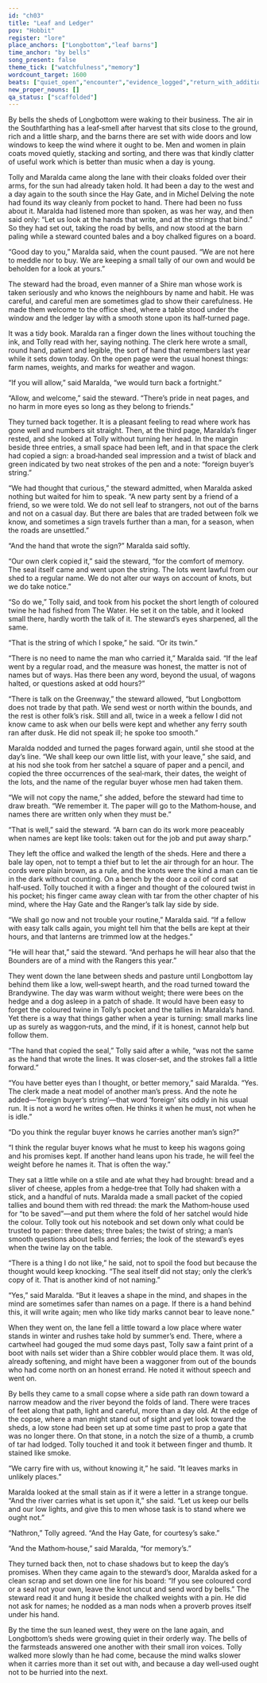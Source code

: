 ```yaml
---
id: "ch03"
title: "Leaf and Ledger"
pov: "Hobbit"
register: "lore"
place_anchors: ["Longbottom","leaf barns"]
time_anchor: "by bells"
song_present: false
theme_tick: ["watchfulness","memory"]
wordcount_target: 1600
beats: ["quiet_open","encounter","evidence_logged","return_with_addition"]
new_proper_nouns: []
qa_status: ["scaffolded"]
---
```


By bells the sheds of Longbottom were waking to their business. The air in the Southfarthing has a leaf‑smell after harvest that sits close to the ground, rich and a little sharp, and the barns there are set with wide doors and low windows to keep the wind where it ought to be. Men and women in plain coats moved quietly, stacking and sorting, and there was that kindly clatter of useful work which is better than music when a day is young.

Tolly and Maralda came along the lane with their cloaks folded over their arms, for the sun had already taken hold. It had been a day to the west and a day again to the south since the Hay Gate, and in Michel Delving the note had found its way cleanly from pocket to hand. There had been no fuss about it. Maralda had listened more than spoken, as was her way, and then said only: “Let us look at the hands that write, and at the strings that bind.” So they had set out, taking the road by bells, and now stood at the barn paling while a steward counted bales and a boy chalked figures on a board.

“Good day to you,” Maralda said, when the count paused. “We are not here to meddle nor to buy. We are keeping a small tally of our own and would be beholden for a look at yours.”

The steward had the broad, even manner of a Shire man whose work is taken seriously and who knows the neighbours by name and habit. He was careful, and careful men are sometimes glad to show their carefulness. He made them welcome to the office shed, where a table stood under the window and the ledger lay with a smooth stone upon its half‑turned page.

It was a tidy book. Maralda ran a finger down the lines without touching the ink, and Tolly read with her, saying nothing. The clerk here wrote a small, round hand, patient and legible, the sort of hand that remembers last year while it sets down today. On the open page were the usual honest things: farm names, weights, and marks for weather and wagon.

“If you will allow,” said Maralda, “we would turn back a fortnight.”

“Allow, and welcome,” said the steward. “There’s pride in neat pages, and no harm in more eyes so long as they belong to friends.”

They turned back together. It is a pleasant feeling to read where work has gone well and numbers sit straight. Then, at the third page, Maralda’s finger rested, and she looked at Tolly without turning her head. In the margin beside three entries, a small space had been left, and in that space the clerk had copied a sign: a broad‑handed seal impression and a twist of black and green indicated by two neat strokes of the pen and a note: “foreign buyer’s string.”

“We had thought that curious,” the steward admitted, when Maralda asked nothing but waited for him to speak. “A new party sent by a friend of a friend, so we were told. We do not sell leaf to strangers, not out of the barns and not on a casual day. But there are bales that are traded between folk we know, and sometimes a sign travels further than a man, for a season, when the roads are unsettled.”

“And the hand that wrote the sign?” Maralda said softly.

“Our own clerk copied it,” said the steward, “for the comfort of memory. The seal itself came and went upon the string. The lots went lawful from our shed to a regular name. We do not alter our ways on account of knots, but we do take notice.”

“So do we,” Tolly said, and took from his pocket the short length of coloured twine he had fished from The Water. He set it on the table, and it looked small there, hardly worth the talk of it. The steward’s eyes sharpened, all the same.

“That is the string of which I spoke,” he said. “Or its twin.”

“There is no need to name the man who carried it,” Maralda said. “If the leaf went by a regular road, and the measure was honest, the matter is not of names but of ways. Has there been any word, beyond the usual, of wagons halted, or questions asked at odd hours?”

“There is talk on the Greenway,” the steward allowed, “but Longbottom does not trade by that path. We send west or north within the bounds, and the rest is other folk’s risk. Still and all, twice in a week a fellow I did not know came to ask when our bells were kept and whether any ferry south ran after dusk. He did not speak ill; he spoke too smooth.”

Maralda nodded and turned the pages forward again, until she stood at the day’s line. “We shall keep our own little list, with your leave,” she said, and at his nod she took from her satchel a square of paper and a pencil, and copied the three occurrences of the seal‑mark, their dates, the weight of the lots, and the name of the regular buyer whose men had taken them.

“We will not copy the name,” she added, before the steward had time to draw breath. “We remember it. The paper will go to the Mathom‑house, and names there are written only when they must be.”

“That is well,” said the steward. “A barn can do its work more peaceably when names are kept like tools: taken out for the job and put away sharp.”

They left the office and walked the length of the sheds. Here and there a bale lay open, not to tempt a thief but to let the air through for an hour. The cords were plain brown, as a rule, and the knots were the kind a man can tie in the dark without counting. On a bench by the door a coil of cord sat half‑used. Tolly touched it with a finger and thought of the coloured twist in his pocket; his finger came away clean with tar from the other chapter of his mind, where the Hay Gate and the Ranger’s talk lay side by side.

“We shall go now and not trouble your routine,” Maralda said. “If a fellow with easy talk calls again, you might tell him that the bells are kept at their hours, and that lanterns are trimmed low at the hedges.”

“He will hear that,” said the steward. “And perhaps he will hear also that the Bounders are of a mind with the Rangers this year.”

They went down the lane between sheds and pasture until Longbottom lay behind them like a low, well‑swept hearth, and the road turned toward the Brandywine. The day was warm without weight; there were bees on the hedge and a dog asleep in a patch of shade. It would have been easy to forget the coloured twine in Tolly’s pocket and the tallies in Maralda’s hand. Yet there is a way that things gather when a year is turning: small marks line up as surely as waggon‑ruts, and the mind, if it is honest, cannot help but follow them.

“The hand that copied the seal,” Tolly said after a while, “was not the same as the hand that wrote the lines. It was closer‑set, and the strokes fall a little forward.”

“You have better eyes than I thought, or better memory,” said Maralda. “Yes. The clerk made a neat model of another man’s press. And the note he added—‘foreign buyer’s string’—that word ‘foreign’ sits oddly in his usual run. It is not a word he writes often. He thinks it when he must, not when he is idle.”

“Do you think the regular buyer knows he carries another man’s sign?”

“I think the regular buyer knows what he must to keep his wagons going and his promises kept. If another hand leans upon his trade, he will feel the weight before he names it. That is often the way.”

They sat a little while on a stile and ate what they had brought: bread and a sliver of cheese, apples from a hedge‑tree that Tolly had shaken with a stick, and a handful of nuts. Maralda made a small packet of the copied tallies and bound them with red thread: the mark the Mathom‑house used for “to be saved”—and put them where the fold of her satchel would hide the colour. Tolly took out his notebook and set down only what could be trusted to paper: three dates; three bales; the twist of string; a man’s smooth questions about bells and ferries; the look of the steward’s eyes when the twine lay on the table.

“There is a thing I do not like,” he said, not to spoil the food but because the thought would keep knocking. “The seal itself did not stay; only the clerk’s copy of it. That is another kind of not naming.”

“Yes,” said Maralda. “But it leaves a shape in the mind, and shapes in the mind are sometimes safer than names on a page. If there is a hand behind this, it will write again; men who like tidy marks cannot bear to leave none.”

When they went on, the lane fell a little toward a low place where water stands in winter and rushes take hold by summer’s end. There, where a cartwheel had gouged the mud some days past, Tolly saw a faint print of a boot with nails set wider than a Shire cobbler would place them. It was old, already softening, and might have been a waggoner from out of the bounds who had come north on an honest errand. He noted it without speech and went on.

By bells they came to a small copse where a side path ran down toward a narrow meadow and the river beyond the folds of land. There were traces of feet along that path, light and careful, more than a day old. At the edge of the copse, where a man might stand out of sight and yet look toward the sheds, a low stone had been set up at some time past to prop a gate that was no longer there. On that stone, in a notch the size of a thumb, a crumb of tar had lodged. Tolly touched it and took it between finger and thumb. It stained like smoke.

“We carry fire with us, without knowing it,” he said. “It leaves marks in unlikely places.”

Maralda looked at the small stain as if it were a letter in a strange tongue. “And the river carries what is set upon it,” she said. “Let us keep our bells and our low lights, and give this to men whose task is to stand where we ought not.”

“Nathron,” Tolly agreed. “And the Hay Gate, for courtesy’s sake.”

“And the Mathom‑house,” said Maralda, “for memory’s.”

They turned back then, not to chase shadows but to keep the day’s promises. When they came again to the steward’s door, Maralda asked for a clean scrap and set down one line for his board: “If you see coloured cord or a seal not your own, leave the knot uncut and send word by bells.” The steward read it and hung it beside the chalked weights with a pin. He did not ask for names; he nodded as a man nods when a proverb proves itself under his hand.

By the time the sun leaned west, they were on the lane again, and Longbottom’s sheds were growing quiet in their orderly way. The bells of the farmsteads answered one another with their small iron voices. Tolly walked more slowly than he had come, because the mind walks slower when it carries more than it set out with, and because a day well‑used ought not to be hurried into the next.
